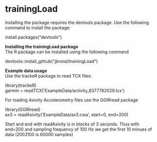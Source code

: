 # trainingLoad
Installing the package requires the devtools package. Use the following command to install the package:

install.packages("devtools")


<B>Installing the trainingLoad package</B>
<br>
The R package can be installed using the following command

devtools::install_github("jbrond/trainingLoad")

<B>Example data usage</B>
<br>
Use the trackeR package to read TCX files:<br>

library(trackeR)<br>
garmin = readTCX('ExampleData/activity_8377782029.tcx')<br>

For loading Axivity Accelerometry files use the GGIRread package

library(GGIRread)<br>
ax3 = readAxivity('ExampleData/ax3.cwa', start=0, end=200)<br>

Start and end with readAxivity is in blocks of 3 seconds. Thus with end=200 and sampling frequency of 100 Hz we get the first 10 minues of data (200*3*100 is 60000 samples)
